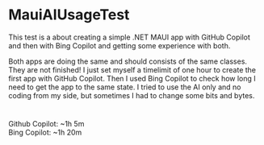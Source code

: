 # MauiAIUsageTest
This test is a about creating a simple .NET MAUI app with GitHub Copilot and then with Bing Copilot and getting some experience with both. 

Both apps are doing the same and should consists of the same classes. They are not finished! I just set myself a timelimit of one hour to create the first app with GitHub Copilot. Then I used Bing Copilot to check how long I need to get the app to the same state. I tried to use the AI only and no coding from my side, but sometimes I had to change some bits and bytes.
#
Github Copilot: ~1h 5m
<br/>
Bing Copilot: ~1h 20m
